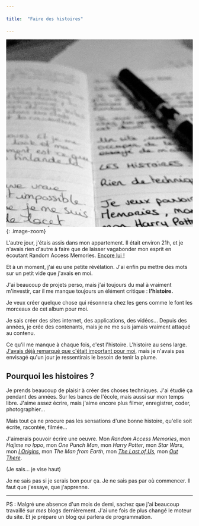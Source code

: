 ```yaml
---

title:  "Faire des histoires"
    
---
```


![Faire des histoires](/assets/images/faire-des-histoires.jpg){: .image-zoom}

L'autre jour, j'étais assis dans mon appartement. Il était environ 21h, et je n'avais rien d'autre à faire que de laisser vagabonder mon esprit en écoutant Random Access Memories. [Encore lui !](/ordre-des-chansons/)

Et à un moment, j'ai eu une petite révélation. J'ai enfin pu mettre des mots sur un petit vide que j'avais en moi.

J'ai beaucoup de projets perso, mais j'ai toujours du mal à vraiment m'investir, car il me manque toujours un élément critique : **l'histoire.**

Je veux créer quelque chose qui résonnera chez les gens comme le font les morceaux de cet album pour moi.

Je sais créer des sites internet, des applications, des vidéos... Depuis des années, je crée des contenants, mais je ne me suis jamais vraiment attaqué au contenu.

Ce qu'il me manque à chaque fois, c'est l'histoire. L'histoire au sens large. [J'avais déjà remarqué que c'était important pour moi](/histoire-d-histoires/), mais je n'avais pas envisagé qu'un jour je ressentirais le besoin de tenir la plume.

## Pourquoi les histoires ?

Je prends beaucoup de plaisir à créer des choses techniques. J'ai étudié ça pendant des années. Sur les bancs de l'école, mais aussi sur mon temps libre. J'aime assez écrire, mais j'aime encore plus filmer, enregistrer, coder, photographier...

Mais tout ça ne procure pas les sensations d'une bonne histoire, qu'elle soit écrite, racontée, filmée...

J'aimerais pouvoir écrire une oeuvre. Mon *Random Access Memories*, mon *Hajime no Ippo*, mon *One Punch Man*, mon *Harry Potter*, mon *Star Wars*, mon [*I Origins*](/quelques-bons-films/), mon *The Man from Earth*, mon [*The Last of Us*](/regarder-des-jeux-video/), mon [*Out There*](/merci-fibre-tigre/).

(Je sais... je vise haut)

Je ne sais pas si je serais bon pour ça. Je ne sais pas par où commencer. Il faut que j'essaye, que j'apprenne.

___

PS : Malgré une absence d'un mois de demi, sachez que j'ai beaucoup travaillé sur *mes* blogs dernièrement. J'ai une fois de plus changé le moteur du site. Et je prépare un blog qui parlera de programmation.
